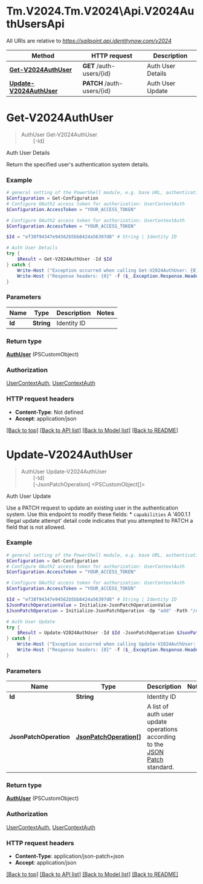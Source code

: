 # Tm.V2024.Tm.V2024\Api.V2024AuthUsersApi

All URIs are relative to *https://sailpoint.api.identitynow.com/v2024*

Method | HTTP request | Description
------------- | ------------- | -------------
[**Get-V2024AuthUser**](V2024AuthUsersApi.md#Get-V2024AuthUser) | **GET** /auth-users/{id} | Auth User Details
[**Update-V2024AuthUser**](V2024AuthUsersApi.md#Update-V2024AuthUser) | **PATCH** /auth-users/{id} | Auth User Update


<a id="Get-V2024AuthUser"></a>
# **Get-V2024AuthUser**
> AuthUser Get-V2024AuthUser<br>
> &nbsp;&nbsp;&nbsp;&nbsp;&nbsp;&nbsp;&nbsp;&nbsp;[-Id] <String><br>

Auth User Details

Return the specified user's authentication system details.

### Example
```powershell
# general setting of the PowerShell module, e.g. base URL, authentication, etc
$Configuration = Get-Configuration
# Configure OAuth2 access token for authorization: UserContextAuth
$Configuration.AccessToken = "YOUR_ACCESS_TOKEN"

# Configure OAuth2 access token for authorization: UserContextAuth
$Configuration.AccessToken = "YOUR_ACCESS_TOKEN"

$Id = "ef38f94347e94562b5bb8424a56397d8" # String | Identity ID

# Auth User Details
try {
    $Result = Get-V2024AuthUser -Id $Id
} catch {
    Write-Host ("Exception occurred when calling Get-V2024AuthUser: {0}" -f ($_.ErrorDetails | ConvertFrom-Json))
    Write-Host ("Response headers: {0}" -f ($_.Exception.Response.Headers | ConvertTo-Json))
}
```

### Parameters

Name | Type | Description  | Notes
------------- | ------------- | ------------- | -------------
 **Id** | **String**| Identity ID | 

### Return type

[**AuthUser**](AuthUser.md) (PSCustomObject)

### Authorization

[UserContextAuth](../README.md#UserContextAuth), [UserContextAuth](../README.md#UserContextAuth)

### HTTP request headers

 - **Content-Type**: Not defined
 - **Accept**: application/json

[[Back to top]](#) [[Back to API list]](../README.md#documentation-for-api-endpoints) [[Back to Model list]](../README.md#documentation-for-models) [[Back to README]](../README.md)

<a id="Update-V2024AuthUser"></a>
# **Update-V2024AuthUser**
> AuthUser Update-V2024AuthUser<br>
> &nbsp;&nbsp;&nbsp;&nbsp;&nbsp;&nbsp;&nbsp;&nbsp;[-Id] <String><br>
> &nbsp;&nbsp;&nbsp;&nbsp;&nbsp;&nbsp;&nbsp;&nbsp;[-JsonPatchOperation] <PSCustomObject[]><br>

Auth User Update

Use a PATCH request to update an existing user in the authentication system. Use this endpoint to modify these fields:    * `capabilities`  A '400.1.1 Illegal update attempt' detail code indicates that you attempted to PATCH a field that is not allowed.

### Example
```powershell
# general setting of the PowerShell module, e.g. base URL, authentication, etc
$Configuration = Get-Configuration
# Configure OAuth2 access token for authorization: UserContextAuth
$Configuration.AccessToken = "YOUR_ACCESS_TOKEN"

# Configure OAuth2 access token for authorization: UserContextAuth
$Configuration.AccessToken = "YOUR_ACCESS_TOKEN"

$Id = "ef38f94347e94562b5bb8424a56397d8" # String | Identity ID
$JsonPatchOperationValue = Initialize-JsonPatchOperationValue 
$JsonPatchOperation = Initialize-JsonPatchOperation -Op "add" -Path "/description" -Value $JsonPatchOperationValue # JsonPatchOperation[] | A list of auth user update operations according to the [JSON Patch](https://tools.ietf.org/html/rfc6902) standard.

# Auth User Update
try {
    $Result = Update-V2024AuthUser -Id $Id -JsonPatchOperation $JsonPatchOperation
} catch {
    Write-Host ("Exception occurred when calling Update-V2024AuthUser: {0}" -f ($_.ErrorDetails | ConvertFrom-Json))
    Write-Host ("Response headers: {0}" -f ($_.Exception.Response.Headers | ConvertTo-Json))
}
```

### Parameters

Name | Type | Description  | Notes
------------- | ------------- | ------------- | -------------
 **Id** | **String**| Identity ID | 
 **JsonPatchOperation** | [**JsonPatchOperation[]**](JsonPatchOperation.md)| A list of auth user update operations according to the [JSON Patch](https://tools.ietf.org/html/rfc6902) standard. | 

### Return type

[**AuthUser**](AuthUser.md) (PSCustomObject)

### Authorization

[UserContextAuth](../README.md#UserContextAuth), [UserContextAuth](../README.md#UserContextAuth)

### HTTP request headers

 - **Content-Type**: application/json-patch+json
 - **Accept**: application/json

[[Back to top]](#) [[Back to API list]](../README.md#documentation-for-api-endpoints) [[Back to Model list]](../README.md#documentation-for-models) [[Back to README]](../README.md)

